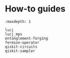 # How-to guides

```{toctree}
:maxdepth: 1

lucj
lucj_mps
entanglement-forging
fermion-operator
qiskit-circuits
qiskit-sampler
```
